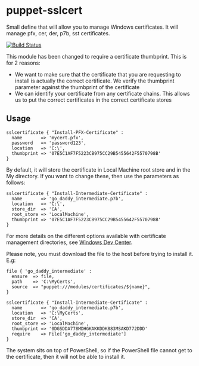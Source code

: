 puppet-sslcert
==============

Small define that will allow you to manage Windows certificates. It will manage pfx, cer, der, p7b, sst certificates.

[![Build Status](https://travis-ci.org/opentable/puppet-sslcert.png?branch=master)](https://travis-ci.org/opentable/puppet-sslcert)

This module has been changed to require a certificate thumbprint. This is for 2 reasons:

* We want to make sure that the certificate that you are requesting to install is actually the correct certificate. We verify the thumbprint parameter against the thumbprint of the certificate
* We can identify your certificate from any certificate chains. This allows us to put the correct certificates in the correct certificate stores

Usage
--

    sslcertificate { "Install-PFX-Certificate" :
      name       => 'mycert.pfx',
      password   => 'password123',
      location   => 'C:\',
      thumbprint => '07E5C1AF7F5223CB975CC29B5455642F5570798B'
    }
    
By default, it will store the certificate in Local Machine root store and in the My directory. If you want to change these, then use the parameters as follows:


    sslcertificate { "Install-Intermediate-Certificate" :
      name       => 'go_daddy_intermediate.p7b',
      location   => 'C:\',
      store_dir  => 'CA',
      root_store => 'LocalMachine',
      thumbprint => '07E5C1AF7F5223CB975CC29B5455642F5570798B'
    }
    
For more details on the different options available with certificate management directories, see [Windows Dev Center](http://msdn.microsoft.com/en-us/library/windows/desktop/aa388136(v=vs.85).aspx).

Please note, you must download the file to the host before trying to install it. E.g:

	file { 'go_daddy_intermediate' :
      ensure  => file,
      path    => 'C:\MyCerts',
      source  => "puppet:///modules/certificates/${name}",
    }

	sslcertificate { "Install-Intermediate-Certificate" :
      name       => 'go_daddy_intermediate.p7b',
      location   => 'C:\MyCerts',
      store_dir  => 'CA',
      root_store => 'LocalMachine',
      thumbprint => '0DGSDDA778MDHGKAKKDDK883MSAKD772DDD'
      require    => File['go_daddy_intermediate']
    }   
    
The system sits on top of PowerShell, so if the PowerShell file cannot get to the certificate, then it will not be able to install it.